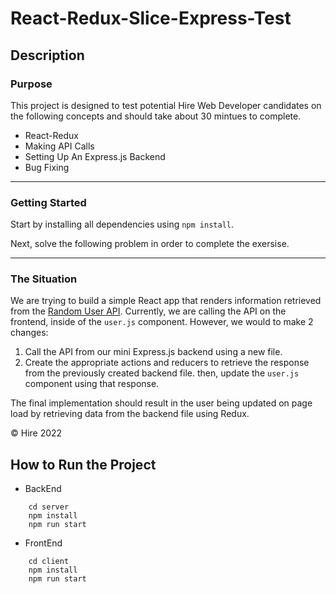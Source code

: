 # React-Redux-Slice-Express-Test

## Description
### Purpose

This project is designed to test potential Hire Web Developer candidates on the following concepts and should take about 30 mintues to complete.

- React-Redux
- Making API Calls
- Setting Up An Express.js Backend
- Bug Fixing

---

### Getting Started

Start by installing all dependencies using `npm install`.

Next, solve the following problem in order to complete the exersise.

---

### The Situation

We are trying to build a simple React app that renders information retrieved from the [Random User API](https://randomuser.me/). Currently, we are calling the API on the frontend, inside of the `user.js` component. However, we would to make 2 changes:

1. Call the API from our mini Express.js backend using a new file.
2. Create the appropriate actions and reducers to retrieve the response from the previously created backend file. then, update the `user.js` component using that response.

The final implementation should result in the user being updated on page load by retrieving data from the backend file using Redux.

© Hire 2022

## How to Run the Project
* BackEnd
```
    cd server
    npm install
    npm run start
```
* FrontEnd
```
    cd client
    npm install
    npm run start
```
